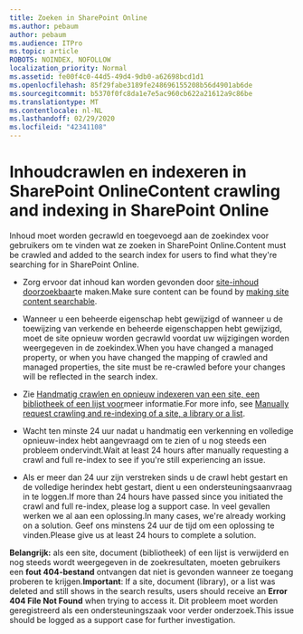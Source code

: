 ```yaml
---
title: Zoeken in SharePoint Online
ms.author: pebaum
author: pebaum
ms.audience: ITPro
ms.topic: article
ROBOTS: NOINDEX, NOFOLLOW
localization_priority: Normal
ms.assetid: fe00f4c0-44d5-49d4-9db0-a62698bcd1d1
ms.openlocfilehash: 85f29fabe3189fe248696155208b56d4901ab6de
ms.sourcegitcommit: b5370f0fc8da1e7e5ac960cb622a21612a9c86be
ms.translationtype: MT
ms.contentlocale: nl-NL
ms.lasthandoff: 02/29/2020
ms.locfileid: "42341108"
---
```

# <a name="content-crawling-and-indexing-in-sharepoint-online"></a><span data-ttu-id="39635-102">Inhoudcrawlen en indexeren in SharePoint Online</span><span class="sxs-lookup"><span data-stu-id="39635-102">Content crawling and indexing in SharePoint Online</span></span>

<span data-ttu-id="39635-103">Inhoud moet worden gecrawld en toegevoegd aan de zoekindex voor gebruikers om te vinden wat ze zoeken in SharePoint Online.</span><span class="sxs-lookup"><span data-stu-id="39635-103">Content must be crawled and added to the search index for users to find what they're searching for in SharePoint Online.</span></span>

- <span data-ttu-id="39635-104">Zorg ervoor dat inhoud kan worden gevonden door [site-inhoud doorzoekbaar](https://docs.microsoft.com/sharepoint/make-site-content-searchable)te maken.</span><span class="sxs-lookup"><span data-stu-id="39635-104">Make sure content can be found by [making site content searchable](https://docs.microsoft.com/sharepoint/make-site-content-searchable).</span></span>

- <span data-ttu-id="39635-105">Wanneer u een beheerde eigenschap hebt gewijzigd of wanneer u de toewijzing van verkende en beheerde eigenschappen hebt gewijzigd, moet de site opnieuw worden gecrawld voordat uw wijzigingen worden weergegeven in de zoekindex.</span><span class="sxs-lookup"><span data-stu-id="39635-105">When you have changed a managed property, or when you have changed the mapping of crawled and managed properties, the site must be re-crawled before your changes will be reflected in the search index.</span></span>

- <span data-ttu-id="39635-106">Zie [Handmatig crawlen en opnieuw indexeren van een site, een bibliotheek of een lijst voor](https://docs.microsoft.com/sharepoint/crawl-site-content)meer informatie.</span><span class="sxs-lookup"><span data-stu-id="39635-106">For more info, see [Manually request crawling and re-indexing of a site, a library or a list](https://docs.microsoft.com/sharepoint/crawl-site-content).</span></span>

- <span data-ttu-id="39635-107">Wacht ten minste 24 uur nadat u handmatig een verkenning en volledige opnieuw-index hebt aangevraagd om te zien of u nog steeds een probleem ondervindt.</span><span class="sxs-lookup"><span data-stu-id="39635-107">Wait at least 24 hours after manually requesting a crawl and full re-index to see if you're still experiencing an issue.</span></span>

- <span data-ttu-id="39635-108">Als er meer dan 24 uur zijn verstreken sinds u de crawl hebt gestart en de volledige herindex hebt gestart, dient u een ondersteuningsaanvraag in te loggen.</span><span class="sxs-lookup"><span data-stu-id="39635-108">If more than 24 hours have passed since you initiated the crawl and full re-index, please log a support case.</span></span> <span data-ttu-id="39635-109">In veel gevallen werken we al aan een oplossing.</span><span class="sxs-lookup"><span data-stu-id="39635-109">In many cases, we're already working on a solution.</span></span> <span data-ttu-id="39635-110">Geef ons minstens 24 uur de tijd om een oplossing te vinden.</span><span class="sxs-lookup"><span data-stu-id="39635-110">Please give us at least 24 hours to complete a solution.</span></span>

<span data-ttu-id="39635-111">**Belangrijk:** als een site, document (bibliotheek) of een lijst is verwijderd en nog steeds wordt weergegeven in de zoekresultaten, moeten gebruikers een **fout 404-bestand** ontvangen dat niet is gevonden wanneer ze toegang proberen te krijgen.</span><span class="sxs-lookup"><span data-stu-id="39635-111">**Important**: If a site, document (library), or a list was deleted and still shows in the search results, users should receive an **Error 404 File Not Found** when trying to access it.</span></span> <span data-ttu-id="39635-112">Dit probleem moet worden geregistreerd als een ondersteuningszaak voor verder onderzoek.</span><span class="sxs-lookup"><span data-stu-id="39635-112">This issue should be logged as a support case for further investigation.</span></span>



